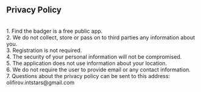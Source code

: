 <h2>Privacy Policy</h2>
<br />
1. Find the badger is a free public app.
<br />
2. We do not collect, store or pass on to third parties any information about you.
<br />
3. Registration is not required.
<br />
4. The security of your personal information will not be compromised.
<br />
5. The application does not use information about your location.
<br />
6. We do not require the user to provide email or any contact information.
<br />
7. Questions about the privacy policy can be sent to this address: olifirov.intstars@gmail.com
